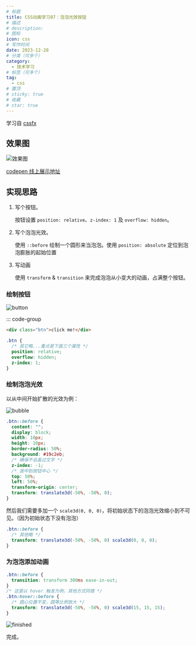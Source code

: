 ```yaml
---
# 标题
title: CSS动画学习07：泡泡光效按钮
# 描述
# description:
# 图标
icon: css
# 写作时间
date: 2023-12-28
# 分类（可多个）
category:
  - 技术学习
# 标签（可多个）
tag:
  - css
# 置顶
# sticky: true
# 收藏
# star: true
---
```


学习自 [cssfx](https://cssfx.netlify.app/)

<!-- more -->

## 效果图

![效果图](https://s2.loli.net/2023/12/28/haYDcIX3pQgdSbE.gif)

[codepen 线上展示地址](https://codepen.io/khwfsslg-the-reactor/pen/gOEpLXV)

## 实现思路

1. 写个按钮。

    按钮设置 `position: relative`、`z-index: 1` 及 `overflow: hidden`。

2. 写个泡泡光效。

    使用 `::before` 绘制一个圆形来当泡泡。使用 `position: absolute` 定位到泡泡膨胀的起始位置

3. 写动画

    使用 `transform` & `transition` 来完成泡泡从小变大的动画，占满整个按钮。

### 绘制按钮

![button](https://s2.loli.net/2023/12/28/MAQorWILwg7NFZE.jpg)

::: code-group

```html
<div class="btn">click me!</div>
```

```css
.btn {
  /* 其它略...重点是下面三个属性 */
  position: relative;
  overflow: hidden;
  z-index: 1;
}
```

### 绘制泡泡光效

以从中间开始扩散的光效为例：

![bubble](https://s2.loli.net/2023/12/28/cSk19Vnj3QH6Ds8.jpg)

```css
.btn::before {
  content: "";
  display: block;
  width: 10px;
  height: 10px;
  border-radius: 50%;
  background: #19c2eb;
  /* 确保不会盖过文字 */
  z-index: -1;
  /* 居中到按钮中心 */
  top: 50%;
  left: 50%;
  transform-origin: center;
  transform: translate3d(-50%, -50%, 0);
}
```

然后我们需要多加一个 `scale3d(0, 0, 0)`，将初始状态下的泡泡光效缩小到不可见。（因为初始状态下没有泡泡）

```css
.btn::before {
  /* 其他略 */
  transform: translate3d(-50%, -50%, 0) scale3d(0, 0, 0);
}
```

### 为泡泡添加动画

```css
.btn::before {
  transition: transform 300ms ease-in-out;
}
/* 这里以 hover 触发为例，其他方式同理 */
.btn:hover::before {
  /* 圆心位置不变，圆等比例放大 */
  transform: translate3d(-50%, -50%, 0) scale3d(15, 15, 15);
}
```

![finished](https://s2.loli.net/2023/12/28/TlPW8LYq1JagOSD.gif)

完成。
